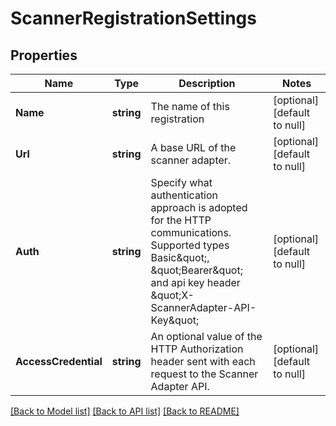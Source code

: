# ScannerRegistrationSettings

## Properties
Name | Type | Description | Notes
------------ | ------------- | ------------- | -------------
**Name** | **string** | The name of this registration | [optional] [default to null]
**Url** | **string** | A base URL of the scanner adapter. | [optional] [default to null]
**Auth** | **string** | Specify what authentication approach is adopted for the HTTP communications. Supported types Basic\&quot;, \&quot;Bearer\&quot; and api key header \&quot;X-ScannerAdapter-API-Key\&quot;  | [optional] [default to null]
**AccessCredential** | **string** | An optional value of the HTTP Authorization header sent with each request to the Scanner Adapter API.  | [optional] [default to null]

[[Back to Model list]](../README.md#documentation-for-models) [[Back to API list]](../README.md#documentation-for-api-endpoints) [[Back to README]](../README.md)


